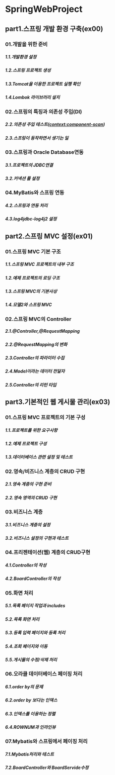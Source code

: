 # SpringWebProject
## part1.스프링 개발 환경 구축(ex00)
### 01.개발을 위한 준비
##### 1.1.개발환경 설정
##### 1.2.스프링 프로젝트 생성
##### 1.3.Tomcat을 이용한 프로젝트 실행 확인
##### 1.4.Lombok 라이브러리 설치

### 02.스프링의 특징과 의존성 주입(DI) 
##### 2.2.의존성 주입 테스트(<context:component-scan>)
##### 2.3.스프링이 동작하면서 생기는 일

### 03.스프링과 Oracle Database연동
##### 3.1.프로젝트의 JDBC연결
##### 3.2.커넥션 풀 설정

### 04.MyBatis와 스프링 연동
##### 4.2.스프링과 연동 처리
##### 4.3.log4jdbc-log4j2 설정

## part2.스프링 MVC 설정(ex01)
### 01.스프링 MVC 기본 구조
##### 1.1.스프링 MVC 프로젝트의 내부 구조
##### 1.2.예제 프로젝트의 로딩 구조
##### 1.3.스프링 MVC의 기본사상
##### 1.4.모델2와 스프링 MVC

### 02.스프링 MVC의 Controller
##### 2.1.@Controller,@RequestMapping
##### 2.2.@RequestMapping의 변화
##### 2.3.Controller의 파라미터 수집
##### 2.4.Model이라는 데이터 전달자
##### 2.5.Controller의 리턴 타입

## part3.기본적인 웹 게시물 관리(ex03)
### 01.스프링 MVC 프로젝트의 기본 구성
##### 1.1.프로젝트를 위한 요구사항
##### 1.2.예제 프로젝트 구성
##### 1.3.데이터베이스 관련 설정 및 테스트

### 02.영속/비즈니스 계층의 CRUD 구현
##### 2.1.영속 계층의 구현 준비
##### 2.2.영속 영역의 CRUD 구현

### 03.비즈니스 계층
##### 3.1.비즈니스 계층의 설정
##### 3.2.비즈니스 설정의 구현과 테스트

### 04.프리젠테이션(웹) 계층의 CRUD구현
##### 4.1.Controller의 작성
##### 4.2.BoardController의 작성

### 05.화면 처리
##### 5.1.목록 페이지 작업과 includes
##### 5.2.목록 화면 처리
##### 5.3.등록 입력 페이지와 등록 처리
##### 5.4.조회 페이지와 이동
##### 5.5.게시물의 수정/삭제 처리

### 06.오라클 데이터베이스 페이징 처리
##### 6.1.order by의 문제
##### 6.2.order by 보다는 인덱스
##### 6.3.인덱스를 이용하는 정렬
##### 6.4.ROWNUM과 인라인뷰

### 07.Mybatis와 스프링에서 페이징 처리
##### 7.1.Mybatis처리와 테스트
##### 7.2.BoardController와 BoardServide수정